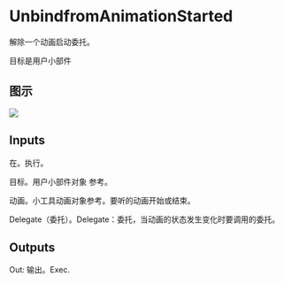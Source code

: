 # UnbindfromAnimationStarted

解除一个动画启动委托。

目标是用户小部件

## 图示

![]($-20221218-17510778.png)

## Inputs

在。执行。

目标。用户小部件对象 参考。

动画。小工具动画对象参考。要听的动画开始或结束。

Delegate（委托）。Delegate：委托，当动画的状态发生变化时要调用的委托。 

## Outputs

Out: 输出。Exec.
